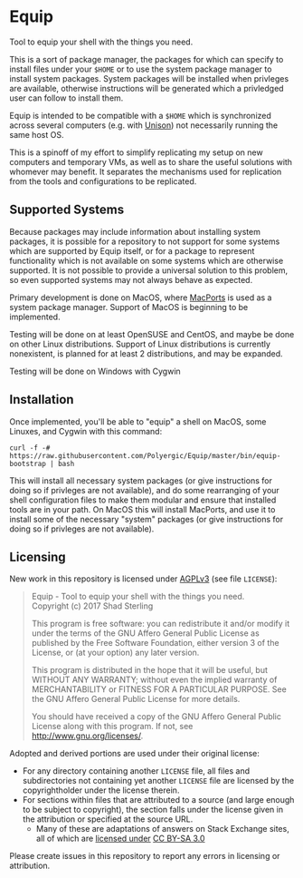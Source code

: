 # Equip

Tool to equip your shell with the things you need.

This is a sort of package manager, the packages for which can specify to install files under your `$HOME` or to use the system package manager to install system packages.  System packages will be installed when privleges are available, otherwise instructions will be generated which a privledged user can follow to install them.

Equip is intended to be compatible with a `$HOME` which is synchronized across several computers (e.g. with [Unison](https://www.cis.upenn.edu/~bcpierce/unison/)) not necessarily running the same host OS.

This is a spinoff of my effort to simplify replicating my setup on new computers and temporary VMs, as well as to share the useful solutions with whomever may benefit.  It separates the mechanisms used for replication from the tools and configurations to be replicated.

## Supported Systems

Because packages may include information about installing system packages, it is possible for a repository to not support for some systems which are supported by Equip itself, or for a package to represent functionality which is not available on some systems which are otherwise supported.  It is not possible to provide a universal solution to this problem, so even supported systems may not always behave as expected.

Primary development is done on MacOS, where [MacPorts](https://www.macports.org/) is used as a system package manager.  Support of MacOS is beginning to be implemented.

Testing will be done on at least OpenSUSE and CentOS, and maybe be done on other Linux distributions.  Support of Linux distributions is currently nonexistent, is planned for at least 2 distributions, and may be expanded.

Testing will be done on Windows with Cygwin

## Installation

Once implemented, you'll be able to "equip" a shell on MacOS, some Linuxes, and Cygwin with this command:

    curl -f -# https://raw.githubusercontent.com/Polyergic/Equip/master/bin/equip-bootstrap | bash

This will install all necessary system packages (or give instructions for doing so if privleges are not available), and do some rearranging of your shell configuration files to make them modular and ensure that installed tools are in your path.  On MacOS this will install MacPorts, and use it to install some of the necessary "system" packages (or give instructions for doing so if privleges are not available).

## Licensing

New work in this repository is licensed under [AGPLv3](https://www.gnu.org/licenses/agpl-3.0.en.html) (see file `LICENSE`):

> Equip - Tool to equip your shell with the things you need. <br/>
> Copyright (c) 2017 Shad Sterling
> 
> This program is free software: you can redistribute it and/or modify
> it under the terms of the GNU Affero General Public License as
> published by the Free Software Foundation, either version 3 of the
> License, or (at your option) any later version.
> 
> This program is distributed in the hope that it will be useful,
> but WITHOUT ANY WARRANTY; without even the implied warranty of
> MERCHANTABILITY or FITNESS FOR A PARTICULAR PURPOSE.  See the
> GNU Affero General Public License for more details.
> 
> You should have received a copy of the GNU Affero General Public License
> along with this program.  If not, see <http://www.gnu.org/licenses/>.

Adopted and derived portions are used under their original license:
 - For any directory containing another `LICENSE` file, all files and subdirectories not containing yet another `LICENSE` file are licensed by the copyrightholder under the license therein.
 - For sections within files that are attributed to a source (and large enough to be subject to copyright), the section falls under the license given in the attribution or specified at the source URL.
   - Many of these are adaptations of answers on Stack Exchange sites, all of which are [licensed under](http://stackoverflow.com/help/licensing) [CC BY-SA 3.0](https://creativecommons.org/licenses/by-sa/3.0/)
<!---
; that license [allows derivative licensing under](https://wiki.creativecommons.org/wiki/License_Versions#Compatibility_mechanism_in_BY-SA_licenses) [CC BY-SA 4.0](https://creativecommons.org/licenses/by-sa/4.0/) which [allows derivative licensing under](https://creativecommons.org/share-your-work/licensing-considerations/compatible-licenses/) [GPLv3](https://www.gnu.org/licenses/gpl-3.0.en.html) which ... actually [does not allow derivative licensing] under(http://softwareengineering.stackexchange.com/questions/288292/can-i-take-a-gpl-program-and-relicense-my-changes-under-the-agpl?rq=1) [AGPLv3](https://www.gnu.org/licenses/agpl-3.0.en.html)
-->

Please create issues in this repository to report any errors in licensing or attribution.
